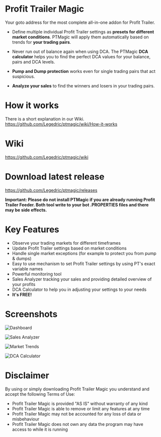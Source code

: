 # Profit Trailer Magic
Your goto address for the most complete all-in-one addon for Profit Trailer.

- Define multiple individual Profit Trailer settings as **presets for different market conditions**. PTMagic will apply them automatically based on trends for **your trading pairs**.  

- Never run out of balance again when using DCA. The PTMagic **DCA calculator** helps you to find the perfect DCA values for your balance, pairs and DCA levels.  

- **Pump and Dump protection** works even for single trading pairs that act suspicious.  

- **Analyze your sales** to find the winners and losers in your trading pairs.

# How it works
There is a short explanation in our Wiki.  
https://github.com/Legedric/ptmagic/wiki/How-it-works

# Wiki
https://github.com/Legedric/ptmagic/wiki

# Download latest release
https://github.com/Legedric/ptmagic/releases

**Important: Please do not install PTMagic if you are already running Profit Trailer Feeder. Both tool write to your bot .PROPERTIES files and there may be side effects.**

# Key Features
- Observe your trading markets for different timeframes
- Update Profit Trailer settings based on market conditions
- Handle single market exceptions (for example to protect you from pump & dumps)
- Easy to use mechanism to set Profit Trailer settings by using PT's exact variable names
- Powerful monitoring tool
- Sales Analyzer tracking your sales and providing detailed overview of your profits
- DCA Calculator to help you in adjusting your settings to your needs
- **It's FREE!**

# Screenshots
![Dashboard](https://i.imgur.com/022JgWs.png)

![Sales Analyzer](https://i.imgur.com/JbzrQvL.png)

![Market Trends](https://i.imgur.com/eDPq0Tp.png)

![DCA Calculator](https://i.imgur.com/GmcYu14.png)

# Disclaimer
By using or simply downloading Profit Trailer Magic you understand and accept the following Terms of Use:  

- Profit Trailer Magic is provided "AS IS" without warranty of any kind
- Profit Trailer Magic is able to remove or limit any features at any time
- Profit Trailer Magic may not be accounted for any loss of data or misbehaviour
- Profit Trailer Magic does not own any data the program may have access to while it is running

